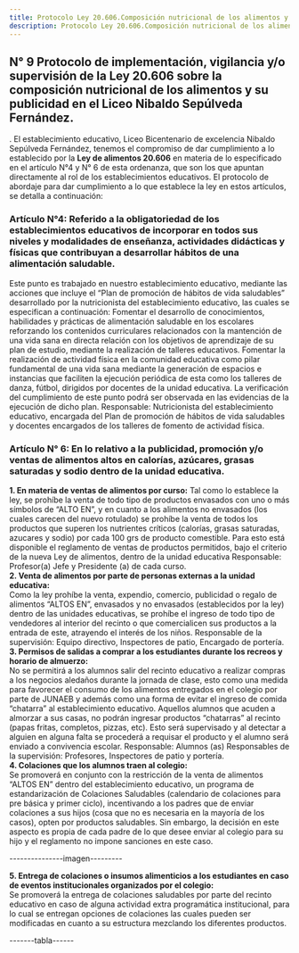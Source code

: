 ```yaml
---
title: Protocolo Ley 20.606.Composición nutricional de los alimentos y su publicidad
description: Protocolo Ley 20.606.Composición nutricional de los alimentos y su publicidad. 
---
```


## N° 9 Protocolo de implementación, vigilancia y/o supervisión de la Ley 20.606 sobre la composición nutricional de los alimentos y su publicidad en el Liceo Nibaldo Sepúlveda Fernández.
 . El establecimiento educativo, Liceo Bicentenario de excelencia Nibaldo Sepúlveda Fernández, tenemos el compromiso de dar cumplimiento a lo establecido por la **Ley de alimentos 20.606** en materia de lo especificado en el artículo N°4 y N° 6 de esta ordenanza, que son los que apuntan directamente al rol de los establecimientos educativos. El protocolo de abordaje para dar cumplimiento a lo que establece la ley en estos artículos, se detalla a continuación:  
 ### Artículo N°4: Referido a la obligatoriedad de los establecimientos educativos de incorporar en todos sus niveles y modalidades de enseñanza, actividades didácticas y físicas que contribuyan a desarrollar hábitos de una alimentación saludable.  
 Este punto es trabajado en nuestro establecimiento educativo, mediante las acciones que incluye el “Plan de promoción de hábitos de vida saludables” desarrollado por la nutricionista del establecimiento educativo, las cuales se especifican a continuación: Fomentar el desarrollo de conocimientos, habilidades y prácticas de alimentación saludable en los escolares reforzando los contenidos curriculares relacionados con la mantención de una vida sana en directa relación con los objetivos de aprendizaje de su plan de estudio, mediante la realización de talleres educativos. Fomentar la realización de actividad física en la comunidad educativa como pilar fundamental de una vida sana mediante la generación de espacios e instancias que faciliten la ejecución periódica de esta como los talleres de danza, fútbol, dirigidos por docentes de la unidad educativa. La verificación del cumplimiento de este punto podrá ser observada en las evidencias de la ejecución de dicho plan. Responsable: Nutricionista del establecimiento educativo, encargada del Plan de promoción de hábitos de vida saludables y docentes encargados de los talleres de fomento de actividad física.  
 ### Artículo N° 6: En lo relativo a la publicidad, promoción y/o ventas de alimentos altos en calorías, azúcares, grasas saturadas y sodio dentro de la unidad educativa.  
 **1. En materia de ventas de alimentos por curso:** 
 Tal como lo establece la ley, se prohíbe la venta de todo tipo de productos envasados con uno o más símbolos de “ALTO EN”, y en cuanto a los alimentos no envasados (los cuales carecen del nuevo rotulado) se prohíbe la venta de todos los productos que superen los nutrientes críticos (calorías, grasas saturadas, azucares y sodio) por cada 100 grs de producto comestible. Para esto está disponible el reglamento de ventas de productos permitidos, bajo el criterio de la nueva Ley de alimentos, dentro de la unidad educativa Responsable: Profesor(a) Jefe y Presidente (a) de cada curso.  
 **2. Venta de alimentos por parte de personas externas a la unidad educativa:**  
 Como la ley prohíbe la venta, expendio, comercio, publicidad o regalo de alimentos “ALTOS EN”, envasados y no envasados (establecidos por la ley) dentro de las unidades educativas, se prohíbe el ingreso de todo tipo de vendedores al interior del recinto o que comercialicen sus productos a la entrada de este, atrayendo el interés de los niños.
 Responsable de la supervisión: Equipo directivo, Inspectores de patio, Encargado de portería.  
 **3. Permisos de salidas a comprar a los estudiantes durante los recreos y horario de almuerzo:**  
 No se permitirá a los alumnos salir del recinto educativo a realizar compras a los negocios aledaños durante la jornada de clase, esto como una medida para favorecer el consumo de los alimentos entregados en el colegio por parte de JUNAEB y además como una forma de evitar el ingreso de comida “chatarra” al establecimiento educativo. Aquellos alumnos que acuden a almorzar a sus casas, no podrán ingresar productos “chatarras” al recinto (papas fritas, completos, pizzas, etc). Esto será supervisado y al detectar a alguien en alguna falta se procederá a requisar el producto y el alumno será enviado a convivencia escolar. Responsable: Alumnos (as) Responsables de la supervisión: Profesores, Inspectores de patio y portería.  
 **4. Colaciones que los alumnos traen al colegio:**  
 Se promoverá en conjunto con la restricción de la venta de alimentos “ALTOS EN” dentro del establecimiento educativo, un programa de estandarización de Colaciones Saludables (calendario de colaciones para pre básica y primer ciclo), incentivando a los padres que de enviar colaciones a sus hijos (cosa que no es necesaria en la mayoría de los casos), opten por productos saludables. Sin embargo, la decisión en este aspecto es propia de cada padre de lo que desee enviar al colegio para su hijo y el reglamento no impone sanciones en este caso.

 ---------------imagen---------

 **5. Entrega de colaciones o insumos alimenticios a los estudiantes en caso de eventos institucionales organizados por el colegio:**  
 Se promoverá la entrega de colaciones saludables por parte del recinto educativo en caso de alguna actividad extra programática institucional, para lo cual se entregan opciones de colaciones las cuales pueden ser modificadas en cuanto a su estructura mezclando los diferentes productos.

 -------tabla------

